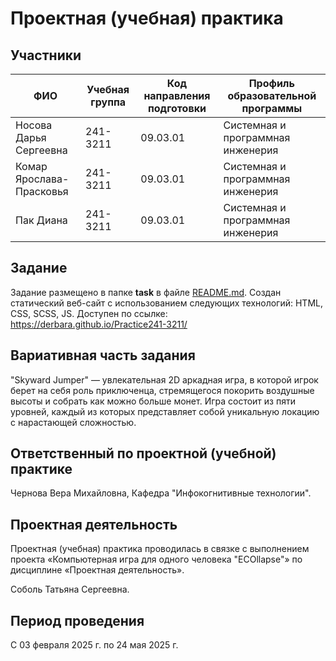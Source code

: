 # Проектная (учебная) практика

## Участники

| ФИО | Учебная группа | Код направления подготовки | Профиль образовательной программы |
|-|-|-|-|
| Носова Дарья Сергеевна | 241-3211 | 09.03.01 | Системная и программная инженерия |
| Комар Ярослава-Прасковья | 241-3211 | 09.03.01 | Системная и программная инженерия |
| Пак Диана | 241-3211 | 09.03.01 | Системная и программная инженерия |

## Задание

Задание размещено в папке **task** в файле [README.md](task/README.md).
Создан статический веб-сайт с использованием следующих технологий: HTML, CSS, SCSS, JS. Доступен по ссылке: https://derbara.github.io/Practice241-3211/

## Вариативная часть задания

"Skyward Jumper" — увлекательная 2D аркадная игра, в которой игрок берет на себя роль приключенца, стремящегося покорить воздушные высоты и собрать как можно больше монет. Игра состоит из пяти уровней, каждый из которых представляет собой уникальную локацию с нарастающей сложностью. 

## Ответственный по проектной (учебной) практике

Чернова Вера Михайловна, Кафедра "Инфокогнитивные технологии".

## Проектная деятельность

Проектная (учебная) практика проводилась в связке с выполнением проекта «Компьютерная игра для одного человека "ECOllapse"» по дисциплине «Проектная деятельность».

Соболь Татьяна Сергеевна.

## Период проведения

С 03 февраля 2025 г. по 24 мая 2025 г.
